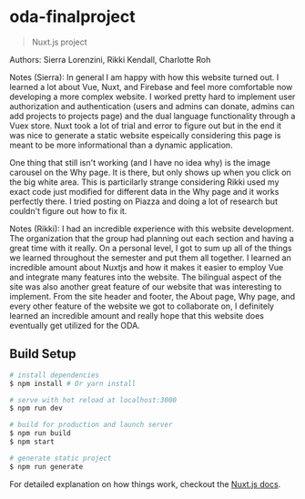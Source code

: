 # oda-finalproject

> Nuxt.js project

Authors: Sierra Lorenzini, Rikki Kendall, Charlotte Roh

Notes (Sierra):
In general I am happy with how this website turned out. I learned a lot about Vue, Nuxt, and Firebase and feel
more comfortable now developing a more complex website. I worked pretty hard to implement user authorization and authentication (users and admins can donate, admins can add projects to projects page) and the dual language functionality through a Vuex store. Nuxt took a lot of trial and error to figure out but in the end it was nice to generate a static website espeically considering this page is meant to be more informational than a dynamic application.

One thing that still isn't working (and I have no idea why) is the image carousel on the Why page. It is there, but only shows up when you click on the big white area. This is particilarly strange considering Rikki
used my exact code just modified for different data in the Why page and it works perfectly there. I tried posting on Piazza and doing a lot of research but couldn't figure out how to fix it.

Notes (Rikki): 
I had an incredible experience with this website development. The organization that the group had planning out each section and having a great time with it really. On a personal level, I got to sum up all of the things we learned throughout the semester and put them all together. I learned an incredible amount about Nuxtjs and how it makes it easier to employ Vue and integrate many features into the website. The bilingual aspect of the site was also another great feature of our website that was interesting to implement. From the site header and footer, the About page, Why page, and every other feature of the website we got to collaborate on, I definitely learned an incredible amount and really hope that this website does eventually get utilized for the ODA. 

## Build Setup

``` bash
# install dependencies
$ npm install # Or yarn install

# serve with hot reload at localhost:3000
$ npm run dev

# build for production and launch server
$ npm run build
$ npm start

# generate static project
$ npm run generate
```

For detailed explanation on how things work, checkout the [Nuxt.js docs](https://github.com/nuxt/nuxt.js).
